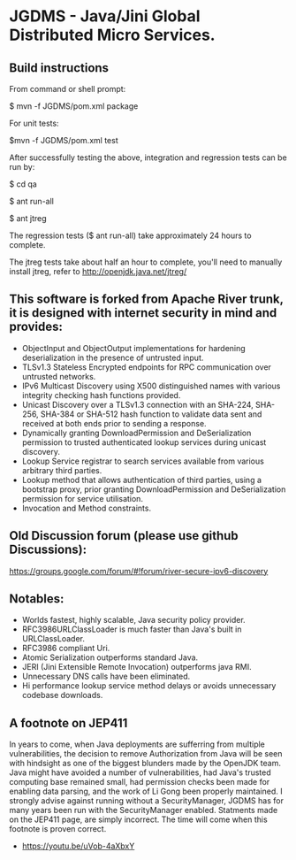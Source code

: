 # JGDMS - Java/Jini Global Distributed Micro Services.
## Build instructions
From command or shell prompt:

$ mvn -f JGDMS/pom.xml package

For unit tests:

$mvn -f JGDMS/pom.xml test

After successfully testing the above, integration and regression tests can be run by:

$ cd qa

$ ant run-all

$ ant jtreg

The regression tests ($ ant run-all) take approximately 24 hours to complete.

The jtreg tests take about half an hour to complete, you'll need to manually install jtreg, refer to http://openjdk.java.net/jtreg/

## This software is forked from Apache River trunk, it is designed with internet security in mind and provides:
* ObjectInput and ObjectOutput implementations for hardening deserialization in the presence of untrusted input.
* TLSv1.3 Stateless Encrypted endpoints for RPC communication over untrusted networks.
* IPv6 Multicast Discovery using X500 distinguished names with various integrity checking hash functions provided.
* Unicast Discovery over a TLSv1.3 connection with an SHA-224, SHA-256, SHA-384 or SHA-512 hash function to validate data sent and received at both ends prior to sending a response.
* Dynamically granting DownloadPermission and DeSerialization permission to trusted authenticated lookup services during unicast discovery.
* Lookup Service registrar to search services available from various arbitrary third parties.
* Lookup method that allows authentication of third parties, using a bootstrap proxy, prior granting DownloadPermission and DeSerialization permission for service utilisation.
* Invocation and Method constraints.

## Old Discussion forum (please use github Discussions):
https://groups.google.com/forum/#!forum/river-secure-ipv6-discovery

## Notables:
* Worlds fastest, highly scalable, Java security policy provider.
* RFC3986URLClassLoader is much faster than Java's built in URLClassLoader.
* RFC3986 compliant Uri.
* Atomic Serialization outperforms standard Java.
* JERI (Jini Extensible Remote Invocation) outperforms java RMI.
* Unnecessary DNS calls have been eliminated.
* Hi performance lookup service method delays or avoids unnecessary codebase downloads.

## A footnote on JEP411
In years to come, when Java deployments are sufferring from multiple vulnerabilities, the decision to remove Authorization from Java will be seen with hindsight as one of the biggest blunders made by the OpenJDK team.   Java might have avoided a number of vulnerabilities, had Java's trusted computing base remained small, had permission checks been made for enabling data parsing, and the work of Li Gong been properly maintained.  I strongly advise against running without a SecurityManager, JGDMS has for many years been run with the SecurityManager enabled.   Statments made on the JEP411 page, are simply incorrect.   The time will come when this footnote is proven correct.   
* https://youtu.be/uVob-4aXbxY
